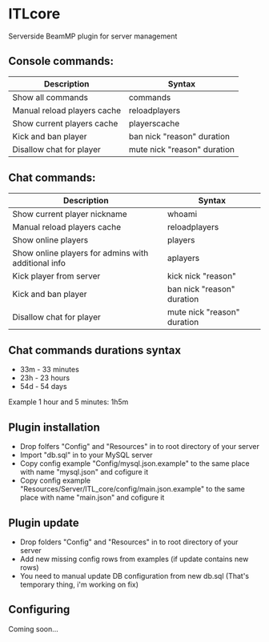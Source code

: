 # ITLcore

Serverside BeamMP plugin for server management

## Console commands:

| Description | Syntax |
| ------ | ------ |
| Show all commands | commands |
| Manual reload players cache | reloadplayers |
| Show current players cache | playerscache |
| Kick and ban player | ban nick "reason" duration |
| Disallow chat for player | mute nick "reason" duration |

## Chat commands:

| Description | Syntax |
| ------ | ------ |
| Show current player nickname | whoami |
| Manual reload players cache | reloadplayers |
| Show online players | players |
| Show online players for admins with additional info | aplayers |
| Kick player from server | kick nick "reason" |
| Kick and ban player | ban nick "reason" duration |
| Disallow chat for player | mute nick "reason" duration |

## Chat commands durations syntax

- 33m - 33 minutes
- 23h - 23 hours
- 54d - 54 days

Example 1 hour and 5 minutes: 1h5m

## Plugin installation

- Drop folfers "Config" and "Resources" in to root directory of your server
- Import "db.sql" in to your MySQL server
- Copy config example "Config/mysql.json.example" to the same place with name "mysql.json" and cofigure it
- Copy config example "Resources/Server/ITL_core/config/main.json.example" to the same place with name "main.json" and cofigure it

## Plugin update

- Drop folders "Config" and "Resources" in to root directory of your server
- Add new missing config rows from examples (if update contains new rows)
- You need to manual update DB configuration from new db.sql (That's temporary thing, i'm working on fix)

## Configuring

Coming soon...
